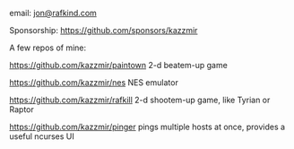 email: jon@rafkind.com

Sponsorship: https://github.com/sponsors/kazzmir

A few repos of mine:

https://github.com/kazzmir/paintown 2-d beatem-up game

https://github.com/kazzmir/nes NES emulator

https://github.com/kazzmir/rafkill 2-d shootem-up game, like Tyrian or Raptor

https://github.com/kazzmir/pinger pings multiple hosts at once, provides a useful ncurses UI
